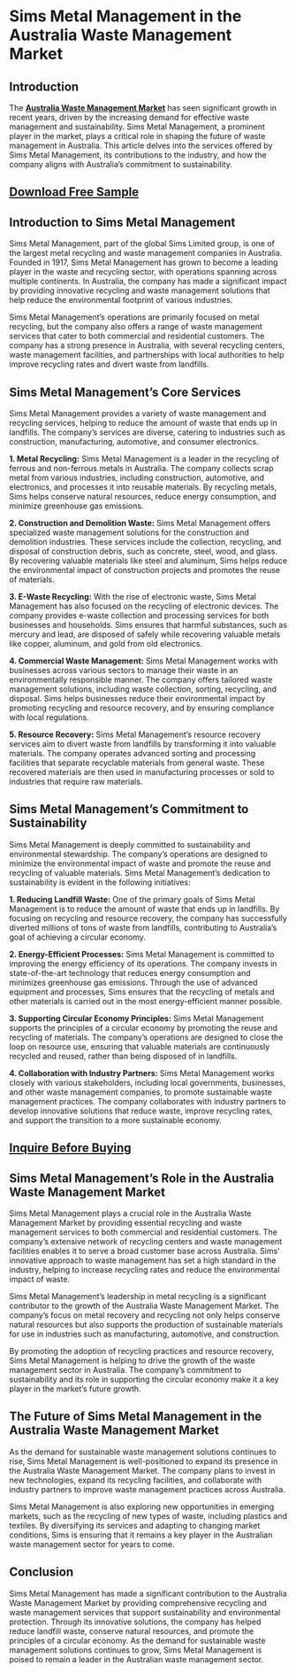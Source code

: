 # Sims Metal Management in the Australia Waste Management Market

## Introduction

The [**Australia Waste Management Market**](https://www.nextmsc.com/report/australia-waste-management-market) has seen significant growth in recent years, driven by the increasing demand for effective waste management and sustainability. Sims Metal Management, a prominent player in the market, plays a critical role in shaping the future of waste management in Australia. This article delves into the services offered by Sims Metal Management, its contributions to the industry, and how the company aligns with Australia’s commitment to sustainability.

## [Download Free Sample](https://www.nextmsc.com/australia-waste-management-market/request-sample)

## Introduction to Sims Metal Management

Sims Metal Management, part of the global Sims Limited group, is one of the largest metal recycling and waste management companies in Australia. Founded in 1917, Sims Metal Management has grown to become a leading player in the waste and recycling sector, with operations spanning across multiple continents. In Australia, the company has made a significant impact by providing innovative recycling and waste management solutions that help reduce the environmental footprint of various industries.

Sims Metal Management’s operations are primarily focused on metal recycling, but the company also offers a range of waste management services that cater to both commercial and residential customers. The company has a strong presence in Australia, with several recycling centers, waste management facilities, and partnerships with local authorities to help improve recycling rates and divert waste from landfills.

## Sims Metal Management’s Core Services

Sims Metal Management provides a variety of waste management and recycling services, helping to reduce the amount of waste that ends up in landfills. The company’s services are diverse, catering to industries such as construction, manufacturing, automotive, and consumer electronics.

**1.	Metal Recycling:** Sims Metal Management is a leader in the recycling of ferrous and non-ferrous metals in Australia. The company collects scrap metal from various industries, including construction, automotive, and electronics, and processes it into reusable materials. By recycling metals, Sims helps conserve natural resources, reduce energy consumption, and minimize greenhouse gas emissions.

**2.	Construction and Demolition Waste:** Sims Metal Management offers specialized waste management solutions for the construction and demolition industries. These services include the collection, recycling, and disposal of construction debris, such as concrete, steel, wood, and glass. By recovering valuable materials like steel and aluminum, Sims helps reduce the environmental impact of construction projects and promotes the reuse of materials.

**3.	E-Waste Recycling:** With the rise of electronic waste, Sims Metal Management has also focused on the recycling of electronic devices. The company provides e-waste collection and processing services for both businesses and households. Sims ensures that harmful substances, such as mercury and lead, are disposed of safely while recovering valuable metals like copper, aluminum, and gold from old electronics.

**4.	Commercial Waste Management:** Sims Metal Management works with businesses across various sectors to manage their waste in an environmentally responsible manner. The company offers tailored waste management solutions, including waste collection, sorting, recycling, and disposal. Sims helps businesses reduce their environmental impact by promoting recycling and resource recovery, and by ensuring compliance with local regulations.

**5.	Resource Recovery:** Sims Metal Management’s resource recovery services aim to divert waste from landfills by transforming it into valuable materials. The company operates advanced sorting and processing facilities that separate recyclable materials from general waste. These recovered materials are then used in manufacturing processes or sold to industries that require raw materials.

## Sims Metal Management’s Commitment to Sustainability

Sims Metal Management is deeply committed to sustainability and environmental stewardship. The company’s operations are designed to minimize the environmental impact of waste and promote the reuse and recycling of valuable materials. Sims Metal Management’s dedication to sustainability is evident in the following initiatives:

**1.	Reducing Landfill Waste:** One of the primary goals of Sims Metal Management is to reduce the amount of waste that ends up in landfills. By focusing on recycling and resource recovery, the company has successfully diverted millions of tons of waste from landfills, contributing to Australia’s goal of achieving a circular economy.

**2.	Energy-Efficient Processes:** Sims Metal Management is committed to improving the energy efficiency of its operations. The company invests in state-of-the-art technology that reduces energy consumption and minimizes greenhouse gas emissions. Through the use of advanced equipment and processes, Sims ensures that the recycling of metals and other materials is carried out in the most energy-efficient manner possible.

**3.	Supporting Circular Economy Principles:** Sims Metal Management supports the principles of a circular economy by promoting the reuse and recycling of materials. The company’s operations are designed to close the loop on resource use, ensuring that valuable materials are continuously recycled and reused, rather than being disposed of in landfills.

**4.	Collaboration with Industry Partners:** Sims Metal Management works closely with various stakeholders, including local governments, businesses, and other waste management companies, to promote sustainable waste management practices. The company collaborates with industry partners to develop innovative solutions that reduce waste, improve recycling rates, and support the transition to a more sustainable economy.

## [Inquire Before Buying](https://www.nextmsc.com/australia-waste-management-market/inquire-before-buying)

## Sims Metal Management’s Role in the Australia Waste Management Market

Sims Metal Management plays a crucial role in the Australia Waste Management Market by providing essential recycling and waste management services to both commercial and residential customers. The company’s extensive network of recycling centers and waste management facilities enables it to serve a broad customer base across Australia. Sims’ innovative approach to waste management has set a high standard in the industry, helping to increase recycling rates and reduce the environmental impact of waste.

Sims Metal Management’s leadership in metal recycling is a significant contributor to the growth of the Australia Waste Management Market. The company’s focus on metal recovery and recycling not only helps conserve natural resources but also supports the production of sustainable materials for use in industries such as manufacturing, automotive, and construction.

By promoting the adoption of recycling practices and resource recovery, Sims Metal Management is helping to drive the growth of the waste management sector in Australia. The company’s commitment to sustainability and its role in supporting the circular economy make it a key player in the market’s future growth.

## The Future of Sims Metal Management in the Australia Waste Management Market

As the demand for sustainable waste management solutions continues to rise, Sims Metal Management is well-positioned to expand its presence in the Australia Waste Management Market. The company plans to invest in new technologies, expand its recycling facilities, and collaborate with industry partners to improve waste management practices across Australia.

Sims Metal Management is also exploring new opportunities in emerging markets, such as the recycling of new types of waste, including plastics and textiles. By diversifying its services and adapting to changing market conditions, Sims is ensuring that it remains a key player in the Australian waste management sector for years to come.

## Conclusion

Sims Metal Management has made a significant contribution to the Australia Waste Management Market by providing comprehensive recycling and waste management services that support sustainability and environmental protection. Through its innovative solutions, the company has helped reduce landfill waste, conserve natural resources, and promote the principles of a circular economy. As the demand for sustainable waste management solutions continues to grow, Sims Metal Management is poised to remain a leader in the Australian waste management sector.
